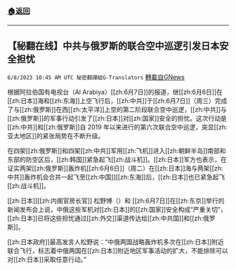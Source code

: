 ###  [:house:返回](README.md)
---


## 【秘翻在线】中共与俄罗斯的联合空中巡逻引发日本安全担忧
`6/8/2023 10:45 AM UTC 秘密翻譯組G-Translators` [轉載自GNews](https://gnews.org/articles/1368149)

根据阿拉伯国有电视台（Al Arabiya）[[zh:6月7日]]的报道，继[[zh:6月6日]]在[[zh:日本]]海和[[zh:东海]]上空飞行后，[[zh:中共]]于[[zh:6月7日]]（周三）完成了与[[zh:俄罗斯]]在西[[zh:太平洋]]上空的第二阶段联合空中巡逻，[[zh:中共]]与[[zh:俄罗斯]]的军事行动引发了[[zh:日本]]对[[zh:国家]]安全的担忧。这次行动是[[zh:中共]]和[[zh:俄罗斯]]自 2019 年以来进行的第六次联合空中巡逻，突显[[zh:亚太地区]]的紧张局势在不断升级。

在四架[[zh:俄罗斯]]和四架[[zh:中共]]军用[[zh:飞机]]进入[[zh:朝鲜半岛]]南部和东部的防空区后，[[zh:韩国]]紧急起飞[[zh:战斗机]]。[[zh:日本]]军方也表示，在证实两架[[zh:俄罗斯]]轰炸机[[zh:6月6日]]（周二）在[[zh:日本]]海与两架[[zh:中共]]轰炸机会合并一起飞至[[zh:中国]][[zh:东海]]后，[[zh:日本]]也已紧急起飞[[zh:战斗机]]。

[[zh:日本]][[zh:内阁官房长官]] 松野博（）和 [[zh:6月7日]]在[[zh:东京]]举行的新闻发布会上说，中俄这些军机对[[zh:日本]]的[[zh:国家]]安全构成“严重关切”，[[zh:日本]]已将这些担忧通过[[zh:外交]]渠道传达给[[zh:中共国]]和[[zh:俄罗斯]]。

[[zh:日本政府]]最高发言人松野说：“中俄两国战略轰炸机多次在[[zh:日本]]附近联合飞行，标志着中俄两国在[[zh:日本]]附近地区军事活动的扩大，不能排除可以对[[zh:日本]]采取任意行动。”
